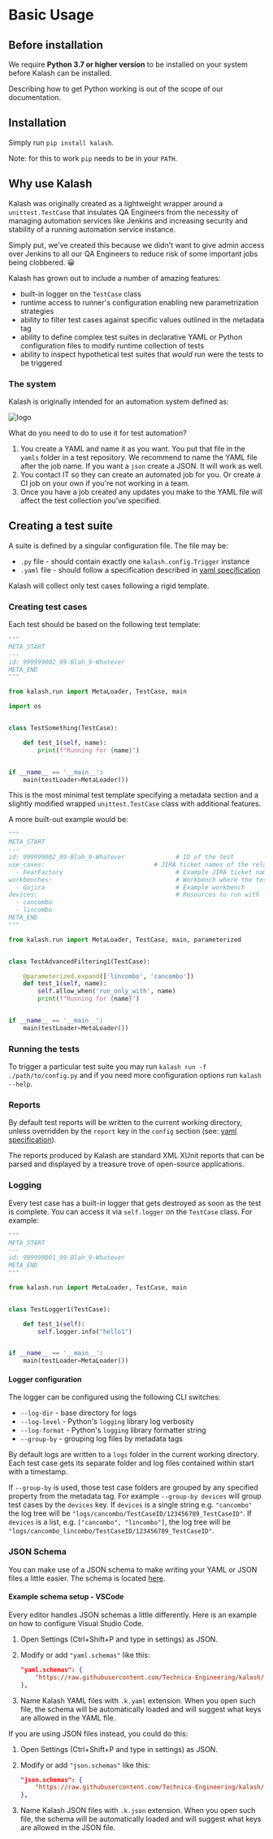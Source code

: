 # Basic Usage

## Before installation

We require **Python 3.7 or higher version** to be installed on your system before Kalash can be installed.

Describing how to get Python working is out of the scope of our documentation.

## Installation

Simply run `pip install kalash`.

Note: for this to work `pip` needs to be in your `PATH`.

## Why use Kalash

[Why]: #why-use-kalash

Kalash was originally created as a lightweight wrapper around a `unittest.TestCase` that insulates QA Engineers from the necessity of managing automation services like Jenkins and increasing security and stability of a running automation service instance.

Simply put, we've created this because we didn't want to give admin access over Jenkins to all our QA Engineers to reduce risk of some important jobs being clobbered. 😀

Kalash has grown out to include a number of amazing features:

* built-in logger on the `TestCase` class
* runtime access to runner's configuration enabling new parametrization strategies
* ability to filter test cases against specific values outlined in the metadata tag
* ability to define complex test suites in declarative YAML or Python configuration files to modify runtime collection of tests
* ability to inspect hypothetical test suites that *would* run were the tests to be triggered

### The system

Kalash is originally intended for an automation system defined as:

<img src="../res/kalash_flow.svg" alt="logo"/>

What do you need to do to use it for test automation?

1. You create a YAML and name it as you want. You put that file in the `yamls` folder in a test repository. We recommend to name the YAML file after the job name. If you want a `json` create a JSON. It will work as well.
2. You contact IT so they can create an automated job for you. Or create a CI job on your own if you're not working in a team.
3. Once you have a job created any updates you make to the YAML file will affect the test collection you've specified.

## Creating a test suite

A suite is defined by a singular configuration file. The file may be:

* `.py` file - should contain exactly one `kalash.config.Trigger` instance
* `.yaml` file - should follow a specification described in [yaml specification](#yaml-config-file-specification)

Kalash will collect only test cases following a rigid template.

### Creating test cases

[Test Case Main Example]: #creating-test-cases

Each test should be based on the following test template:

```python
"""
META_START
---
id: 999999002_99-Blah_9-Whatever
META_END
"""

from kalash.run import MetaLoader, TestCase, main

import os


class TestSomething(TestCase):

    def test_1(self, name):
        print(f"Running for {name}")


if __name__ == '__main__':
    main(testLoader=MetaLoader())

```

This is the most minimal test template specifying a metadata section and a slightly modified wrapped `unittest.TestCase` class with additional features.

A more built-out example would be:

```python
"""
META_START
---
id: 999999002_99-Blah_9-Whatever              # ID of the test
use_cases:                              # JIRA ticket names of the related use cases
  - FearFactory                               # Example JIRA ticket name
workbenches:                                  # Workbench where the test is meant to be run
  - Gojira                                    # Example workbench
devices:                                      # Resources to run with
  - cancombo
  - lincombo
META_END
"""

from kalash.run import MetaLoader, TestCase, main, parameterized


class TestAdvancedFiltering1(TestCase):

    @parameterized.expand(['lincombo', 'cancombo'])
    def test_1(self, name):
        self.allow_when('run_only_with', name)
        print(f"Running for {name}")


if __name__ == '__main__':
    main(testLoader=MetaLoader())

```

### Running the tests

To trigger a particular test suite you may run `kalash run -f ./path/to/config.py` and if you need more configuration options run `kalash --help`.

### Reports

[Reports]: #reports

By default test reports will be written to the current working directory, unless overridden by the `report` key in the `config` section (see: [yaml specification](#yaml-config-file-specification)).

The reports produced by Kalash are standard XML XUnit reports that can be parsed and displayed by a treasure trove of open-source applications.

### Logging

[Logging]: #logging

Every test case has a built-in logger that gets destroyed as soon as the test is complete. You can access it via `self.logger` on the `TestCase` class. For example:

```python
"""
META_START
---
id: 999999001_99-Blah_9-Whatever
META_END
"""

from kalash.run import MetaLoader, TestCase, main


class TestLogger1(TestCase):

    def test_1(self):
        self.logger.info("hello1")


if __name__ == '__main__':
    main(testLoader=MetaLoader())

```

#### Logger configuration

The logger can be configured using the following CLI switches:

* `--log-dir` - base directory for logs
* `--log-level` - Python's `logging` library log verbosity
* `--log-format` - Python's `logging` library formatter string
* `--group-by` - grouping log files by metadata tags

By default logs are written to a `logs` folder in the current working directory. Each test case gets its separate folder and log files contained within start with a timestamp.

If `--group-by` is used, those test case folders are grouped by any specified property from the metadata tag. For example `--group-by devices` will group test cases by the `devices` key. If `devices` is a single string e.g. `"cancombo"` the log tree will be `"logs/cancombo/TestCaseID/123456789_TestCaseID"`. If `devices` is a list, e.g. `["cancombo", "lincombo"]`, the log tree will be `"logs/cancombo_lincombo/TestCaseID/123456789_TestCaseID"`.

### JSON Schema

You can make use of a JSON schema to make writing your YAML or JSON files a little easier. The schema is located [here](https://raw.githubusercontent.com/Technica-Engineering/kalash/master/kalash/spec.schema.json).

#### Example schema setup - VSCode

Every editor handles JSON schemas a little differently. Here is an example on how to configure Visual Studio Code.

1. Open Settings (Ctrl+Shift+P and type in settings) as JSON.
2. Modify or add `"yaml.schemas"` like this:

    ```json
    "yaml.schemas": {
        "https://raw.githubusercontent.com/Technica-Engineering/kalash/feature/7-8-schemas-and-json/kalash/spec.schema.json": "*.k.yaml"
    },
    ```

3. Name Kalash YAML files with `.k.yaml` extension. When you open such file, the schema will be automatically loaded and will suggest what keys are allowed in the YAML file.

If you are using JSON files instead, you could do this:

1. Open Settings (Ctrl+Shift+P and type in settings) as JSON.
2. Modify or add `"json.schemas"` like this:

    ```json
    "json.schemas": {
        "https://raw.githubusercontent.com/Technica-Engineering/kalash/feature/7-8-schemas-and-json/kalash/spec.schema.json": "*.k.json"
    },
    ```

3. Name Kalash JSON files with `.k.json` extension. When you open such file, the schema will be automatically loaded and will suggest what keys are allowed in the JSON file.
